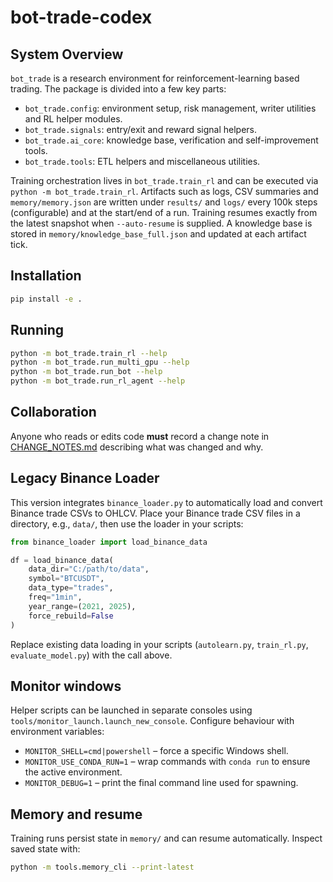 # bot-trade-codex

## System Overview
`bot_trade` is a research environment for reinforcement-learning based trading.
The package is divided into a few key parts:

- `bot_trade.config`: environment setup, risk management, writer utilities and
  RL helper modules.
- `bot_trade.signals`: entry/exit and reward signal helpers.
- `bot_trade.ai_core`: knowledge base, verification and self-improvement tools.
- `bot_trade.tools`: ETL helpers and miscellaneous utilities.

Training orchestration lives in `bot_trade.train_rl` and can be executed via
`python -m bot_trade.train_rl`. Artifacts such as logs, CSV summaries and
`memory/memory.json` are written under `results/` and `logs/` every 100k steps
(configurable) and at the start/end of a run. Training resumes exactly from the
latest snapshot when `--auto-resume` is supplied. A knowledge base is stored in
`memory/knowledge_base_full.json` and updated at each artifact tick.

## Installation

```bash
pip install -e .
```

## Running

```bash
python -m bot_trade.train_rl --help
python -m bot_trade.run_multi_gpu --help
python -m bot_trade.run_bot --help
python -m bot_trade.run_rl_agent --help
```

## Collaboration

Anyone who reads or edits code **must** record a change note in
[CHANGE_NOTES.md](CHANGE_NOTES.md) describing what was changed and why.

## Legacy Binance Loader

This version integrates `binance_loader.py` to automatically load and convert
Binance trade CSVs to OHLCV. Place your Binance trade CSV files in a directory,
e.g., `data/`, then use the loader in your scripts:

```python
from binance_loader import load_binance_data

df = load_binance_data(
    data_dir="C:/path/to/data",
    symbol="BTCUSDT",
    data_type="trades",
    freq="1min",
    year_range=(2021, 2025),
    force_rebuild=False
)
```

Replace existing data loading in your scripts (`autolearn.py`, `train_rl.py`,
`evaluate_model.py`) with the call above.

## Monitor windows

Helper scripts can be launched in separate consoles using
`tools/monitor_launch.launch_new_console`. Configure behaviour with environment
variables:

- `MONITOR_SHELL=cmd|powershell` – force a specific Windows shell.
- `MONITOR_USE_CONDA_RUN=1` – wrap commands with `conda run` to ensure the
  active environment.
- `MONITOR_DEBUG=1` – print the final command line used for spawning.

## Memory and resume

Training runs persist state in `memory/` and can resume automatically. Inspect
saved state with:

```bash
python -m tools.memory_cli --print-latest
```


